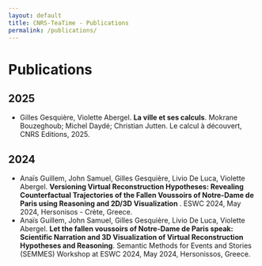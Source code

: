 ```yaml
---
layout: default
title: CNRS-TeaTime - Publications
permalink: /publications/
---
```


# Publications

## 2025
- Gilles Gesquière, Violette Abergel. **La ville et ses calculs**. Mokrane Bouzeghoub; Michel Daydé; Christian Jutten. Le calcul à découvert, CNRS Editions, 2025.

## 2024
- Anaïs Guillem, John Samuel, Gilles Gesquière, Livio De Luca, Violette Abergel. **Versioning Virtual Reconstruction Hypotheses: Revealing Counterfactual Trajectories of the Fallen Voussoirs of Notre-Dame de Paris using Reasoning and 2D/3D Visualization** . ESWC 2024, May 2024, Hersonisos - Crète, Greece. 
- Anaïs Guillem, John Samuel, Gilles Gesquière, Livio De Luca, Violette Abergel. **Let the fallen voussoirs of Notre-Dame de Paris speak: Scientific Narration and 3D Visualization of Virtual Reconstruction Hypotheses and Reasoning**. Semantic Methods for Events and Stories (SEMMES) Workshop at ESWC 2024, May 2024, Hersonissos, Greece. 
